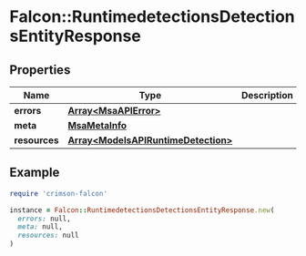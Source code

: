 # Falcon::RuntimedetectionsDetectionsEntityResponse

## Properties

| Name | Type | Description | Notes |
| ---- | ---- | ----------- | ----- |
| **errors** | [**Array&lt;MsaAPIError&gt;**](MsaAPIError.md) |  | [optional] |
| **meta** | [**MsaMetaInfo**](MsaMetaInfo.md) |  |  |
| **resources** | [**Array&lt;ModelsAPIRuntimeDetection&gt;**](ModelsAPIRuntimeDetection.md) |  |  |

## Example

```ruby
require 'crimson-falcon'

instance = Falcon::RuntimedetectionsDetectionsEntityResponse.new(
  errors: null,
  meta: null,
  resources: null
)
```

